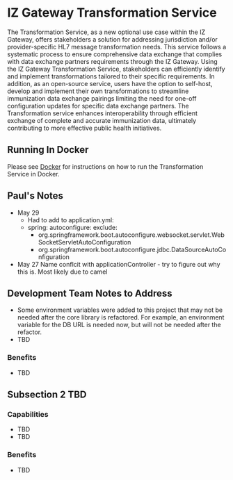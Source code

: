 # IZ Gateway Transformation Service

The Transformation Service, as a new optional use case within the IZ Gateway, offers stakeholders a solution for addressing jurisdiction and/or provider-specific HL7 message transformation needs. This service follows a systematic process to ensure comprehensive data exchange that complies with data exchange partners requirements through the IZ Gateway. Using the IZ Gateway Transformation Service, stakeholders can efficiently identify and implement transformations tailored to their specific requirements. In addition, as an open-source service, users have the option to self-host, develop and implement their own transformations to streamline immunization data exchange pairings limiting the need for one-off configuration updates for specific data exchange partners. The Transformation service enhances interoperability through efficient exchange of complete and accurate immunization data, ultimately contributing to more effective public health initiatives.

## Running In Docker

Please see [Docker](docs/Docker.md) for instructions on how to run the Transformation Service in Docker.

## Paul's Notes
- May 29 
  - Had to add to application.yml:
  - spring:
    autoconfigure:
    exclude:
      - org.springframework.boot.autoconfigure.websocket.servlet.WebSocketServletAutoConfiguration
      - org.springframework.boot.autoconfigure.jdbc.DataSourceAutoConfiguration
- May 27 Name conflcit with applicationController - try to figure out why this is.  Most likely due to camel

## Development Team Notes to Address

- Some environment variables were added to this project that may not be needed after the core library is refactored.  For example, an environment variable for the DB URL is needed now, but will not be needed after the refactor.
- TBD

### Benefits

- TBD

## Subsection 2 TBD

### Capabilities

- TBD
- TBD

### Benefits

- TBD

